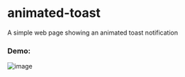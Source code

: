 # animated-toast
A simple web page showing an animated toast notification 

### Demo: 


![image](https://user-images.githubusercontent.com/50958126/159219858-11c9b128-105b-4057-9e99-d91b20222b48.png)

